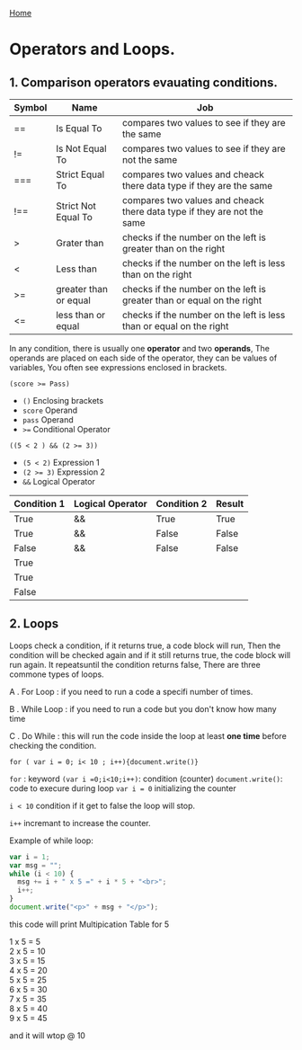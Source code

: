 [Home](https://sayefdeen.github.io/reading-notes/home)

# Operators and Loops.

## 1. Comparison operators evauating conditions.

| Symbol | Name                  | Job                                                                     |
| ------ | --------------------- | ----------------------------------------------------------------------- |
| ==     | Is Equal To           | compares two values to see if they are the same                         |
| !=     | Is Not Equal To       | compares two values to see if they are not the same                     |
| ===    | Strict Equal To       | compares two values and cheack there data type if they are the same     |
| !==    | Strict Not Equal To   | compares two values and cheack there data type if they are not the same |
| >      | Grater than           | checks if the number on the left is greater than on the right           |
| <      | Less than             | checks if the number on the left is less than on the right              |
| >=     | greater than or equal | checks if the number on the left is greater than or equal on the right  |
| <=     | less than or equal    | checks if the number on the left is less than or equal on the right     |

In any condition, there is usually one **operator** and two **operands**, The operands are placed on each side of the operator, they can be values of variables, You often see expressions enclosed in brackets.

`(score >= Pass)`

- `()` Enclosing brackets
- `score` Operand
- `pass` Operand
- `>=` Conditional Operator

`((5 < 2 ) && (2 >= 3))`

- `(5 < 2)` Expression 1
- `(2 >= 3)` Expression 2
- `&&` Logical Operator

| Condition 1 | Logical Operator | Condition 2 | Result |
| ----------- | ---------------- | ----------- | ------ |
| True        | &&               | True        | True   |
| True        | &&               | False       | False  |
| False       | &&               | False       | False  |
| True        |                  |             |        | True | True |
| True        |                  |             |        | False | True |
| False       |                  |             |        | False | False |

## 2. Loops

Loops check a condition, if it returns true, a code block will run, Then the condition will be checked again and if it still returns true, the code block will run again. It repeatsuntil the condition returns false, There are three commone types of loops.

A . For Loop : if you need to run a code a specifi number of times.

B . While Loop : if you need to run a code but you don't know how many time

C . Do While : this will run the code inside the loop at least **one time** before checking the condition.

`for ( var i = 0; i< 10 ; i++){document.write()}`

`for` : keyword
`(var i =0;i<10;i++)`: condition (counter)
`document.write()`: code to execure during loop
`var i = 0` initializing the counter

`i < 10` condition if it get to false the loop will stop.

`i++` incremant to increase the counter.

Example of while loop:

```javascript
var i = 1;
var msg = "";
while (i < 10) {
  msg += i + " x 5 =" + i * 5 + "<br>";
  i++;
}
document.write("<p>" + msg + "</p>");
```

this code will print Multipication Table for 5

1 x 5 = 5<br>
2 x 5 = 10<br>
3 x 5 = 15<br>
4 x 5 = 20<br>
5 x 5 = 25<br>
6 x 5 = 30<br>
7 x 5 = 35<br>
8 x 5 = 40<br>
9 x 5 = 45<br>

and it will wtop @ 10
